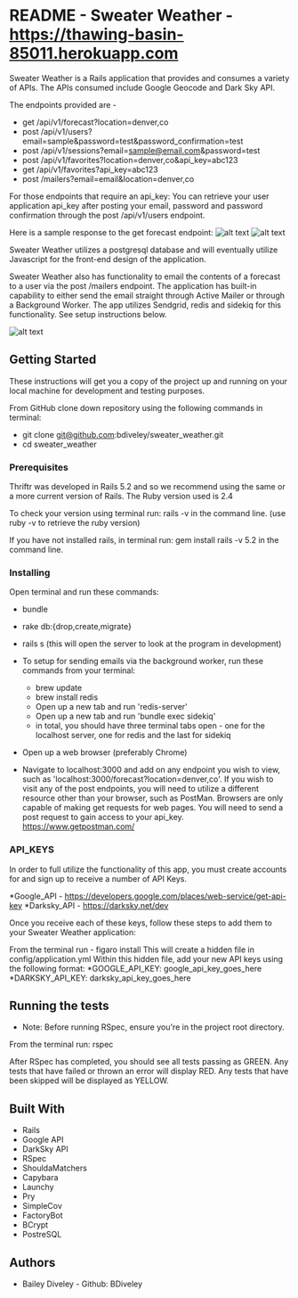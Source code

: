 # README - Sweater Weather - https://thawing-basin-85011.herokuapp.com

Sweater Weather is a Rails application that provides and consumes a variety of APIs.  The APIs consumed include Google Geocode and Dark Sky API.  

The endpoints provided are -
* get /api/v1/forecast?location=denver,co
* post /api/v1/users?email=sample&password=test&password_confirmation=test
* post /api/v1/sessions?email=sample@email.com&password=test
* post /api/v1/favorites?location=denver,co&api_key=abc123
* get /api/v1/favorites?api_key=abc123
* post /mailers?email=email&location=denver,co

For those endpoints that require an api_key:
You can retrieve your user application api_key after posting your email, password and password confirmation through the post /api/v1/users endpoint.  

Here is a sample response to the get forecast endpoint:
![alt text](denver_forecast.png)
![alt text](denver_forecast2.png)

Sweater Weather utilizes a postgresql database and will eventually utilize Javascript for the front-end design of the application.

Sweater Weather also has functionality to email the contents of a forecast to a user via the post /mailers endpoint.  The application has built-in capability to either send the email straight through Active Mailer or through a Background Worker.  The app utilizes Sendgrid, redis and sidekiq for this functionality.  See setup instructions below.

![alt text](mailer.png)

## Getting Started

These instructions will get you a copy of the project up and running on your local machine for development and testing purposes.

From GitHub clone down repository using the following commands in terminal:
* git clone git@github.com:bdiveley/sweater_weather.git
* cd sweater_weather

### Prerequisites

Thriftr was developed in Rails 5.2 and so we recommend using the same or a more current version of Rails.  The Ruby version used is 2.4

To check your version using terminal run: rails -v in the command line. (use ruby -v to retrieve the ruby version)

If you have not installed rails, in terminal run: gem install rails -v 5.2 in the command line.

### Installing

Open terminal and run these commands:
* bundle
* rake db:{drop,create,migrate}
* rails s (this will open the server to look at the program in development)
* To setup for sending emails via the background worker, run these commands from your terminal:
  * brew update
  * brew install redis
  * Open up a new tab and run 'redis-server'
  * Open up a new tab and run 'bundle exec sidekiq'
  * in total, you should have three terminal tabs open - one for the localhost server, one for redis and the last for sidekiq

* Open up a web browser (preferably Chrome)

* Navigate to localhost:3000 and add on any endpoint you wish to view, such as 'localhost:3000/forecast?location=denver,co'.  If you wish to visit any of the post endpoints, you will need to utilize a different resource other than your browser, such as PostMan. Browsers are only capable of making get requests for web pages.  You will need to send a post request to gain access to your api_key.  https://www.getpostman.com/

### API_KEYS
In order to full utilize the functionality of this app, you must create accounts for and sign up to receive a number of API Keys.

*Google_API - https://developers.google.com/places/web-service/get-api-key
*Darksky_API - https://darksky.net/dev

Once you receive each of these keys, follow these steps to add them to your Sweater Weather application:

From the terminal run - figaro install
This will create a hidden file in config/application.yml
Within this hidden file, add your new API keys using the following format:
*GOOGLE_API_KEY: google_api_key_goes_here
*DARKSKY_API_KEY: darksky_api_key_goes_here

## Running the tests

* Note: Before running RSpec, ensure you're in the project root directory.

From the terminal run: rspec

After RSpec has completed, you should see all tests passing as GREEN.  Any tests that have failed or thrown an error will display RED.  Any tests that have been skipped will be displayed as YELLOW.

## Built With

* Rails
* Google API
* DarkSky API
* RSpec
* ShouldaMatchers
* Capybara
* Launchy
* Pry
* SimpleCov
* FactoryBot
* BCrypt
* PostreSQL

## Authors

* Bailey Diveley - Github: BDiveley
